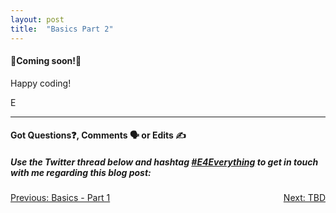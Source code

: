 ```yaml
---
layout: post
title:  "Basics Part 2"
---
```


<h4>🚧Coming soon!🚧</h4>

Happy coding!

E
<hr>
<h4>Got Questions❓, Comments 🗣 or Edits ✍</h4>
<h5>Use the Twitter thread below and hashtag <a href="https://twitter.com/hashtag/e4everything?f=tweets&vertical=default&lang=en" target="_blank">#E4Everything</a> to get in touch with me regarding this blog post:</h5>

<span><a href="https://eamoses.github.io/blog/2019/06/16/basics-pt1.html" style="float:left;">Previous: Basics - Part 1</a><a href="#" style="float:right;">Next: TBD</a></span>